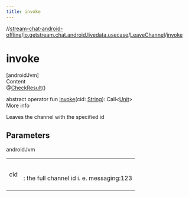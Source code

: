 ```yaml
---
title: invoke
---
```

//[stream-chat-android-offline](../../../index.md)/[io.getstream.chat.android.livedata.usecase](../index.md)/[LeaveChannel](index.md)/[invoke](invoke.md)



# invoke  
[androidJvm]  
Content  
@[CheckResult](https://developer.android.com/reference/kotlin/androidx/annotation/CheckResult.html)()  
  
abstract operator fun [invoke](invoke.md)(cid: [String](https://kotlinlang.org/api/latest/jvm/stdlib/kotlin/-string/index.html)): Call&lt;[Unit](https://kotlinlang.org/api/latest/jvm/stdlib/kotlin/-unit/index.html)&gt;  
More info  


Leaves the channel with the specified id



## Parameters  
  
androidJvm  
  
| | |
|---|---|
| <a name="io.getstream.chat.android.livedata.usecase/LeaveChannel/invoke/#kotlin.String/PointingToDeclaration/"></a>cid| <a name="io.getstream.chat.android.livedata.usecase/LeaveChannel/invoke/#kotlin.String/PointingToDeclaration/"></a><br/><br/>: the full channel id i. e. messaging:123<br/><br/>|
  
  



